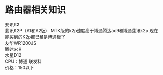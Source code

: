 # 路由器相关知识
斐讯K2
<br/>
斐讯K2P（A1和A2版） MTK版的k2p速度高于博通腾达ac9和博通斐讯k2p 现在能买到的K2p都已经是博通板了
<br/>
友华WR1200JS
<br/>
腾达ac9
<br/>
水星D12
<br/>
CPU：博通 联发科
<br/>
价格：150以下

